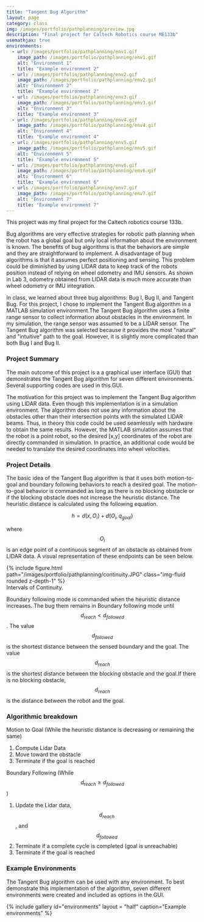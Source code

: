 ```yaml
---
title: "Tangent Bug Algorithm"
layout: page
category: class
img: /images/portfolio/pathplanning/preview.jpg
description: "Final project for Caltech Robotics course ME133b"
usemathjax: true
environments:
  - url: /images/portfolio/pathplanning/env1.gif
    image_path: /images/portfolio/pathplanning/env1.gif
    alt: "Environment 1"
    title: "Example environment 2"
  - url: /images/portfolio/pathplanning/env2.gif
    image_path: /images/portfolio/pathplanning/env2.gif
    alt: "Environment 2"
    title: "Example environment 2"
  - url: /images/portfolio/pathplanning/env3.gif
    image_path: /images/portfolio/pathplanning/env3.gif
    alt: "Environment 3"
    title: "Example environment 3"
  - url: /images/portfolio/pathplanning/env4.gif
    image_path: /images/portfolio/pathplanning/env4.gif
    alt: "Environment 4"
    title: "Example environment 4"
  - url: /images/portfolio/pathplanning/env5.gif
    image_path: /images/portfolio/pathplanning/env5.gif
    alt: "Environment 5"
    title: "Example environment 5"
  - url: /images/portfolio/pathplanning/env6.gif
    image_path: /images/portfolio/pathplanning/env6.gif
    alt: "Environment 6"
    title: "Example environment 6"
  - url: /images/portfolio/pathplanning/env7.gif
    image_path: /images/portfolio/pathplanning/env7.gif
    alt: "Environment 7"
    title: "Example environment 7"
---
```


This project was my final project for the Caltech robotics course 133b.

Bug algorithms are very effective strategies for robotic path planning when the robot has a global goal but only local information about the environment is known. The benefits of bug algorithms is that the behaviors are simple and they are straightforward to implement. A disadvantage of bug algorithms is that it assumes perfect positioning and sensing. This problem could be diminished by using LIDAR data to keep track of the robots position instead of relying on wheel odometry and IMU sensors. As shown in Lab 3, odometry obtained from LIDAR data is much more accurate than wheel odometry or IMU integration.

In class, we learned about three bug algorithms: Bug I, Bug II, and Tangent Bug. For this project, I chose to implement the Tangent Bug algorithm in a MATLAB simulation environment.The Tangent Bug algorithm uses a finite range sensor to collect information about obstacles in the environment. In my simulation, the range sensor was assumed to be a LIDAR sensor. The Tangent Bug algorithm was selected because it provides the most "natural" and "intuitive" path to the goal. However, it is slightly more complicated than both Bug I and Bug II. 

### Project Summary
The main outcome of this project is a a graphical user interface (GUI) that demonstrates the Tangent Bug algorithm for seven different environments. Several supporting codes are used in this GUI.

The motivation for this project was to implement the Tangent Bug algorithm using LIDAR data. Even though this implementation is in a simulation environment. The algorithm does not use any information about the obstacles other than their intersection points with the simulated LIDAR beams. Thus, in theory this code could be used seamlessly with hardware to obtain the same results. However, the MATLAB simulation assumes that the robot is a point robot, so the desired [x,y] coordinates of the robot are directly commanded in simulation. In practice, an additional code would be needed to translate the desired coordinates into wheel velocities. 

### Project Details
The basic idea of the Tangent Bug algorithm is that it uses both motion-to-goal and boundary following behaviors to reach a desired goal. The motion-to-goal behavior is commanded as long as there is no blocking obstacle or if the blocking obstacle does not increase the heuristic distance. The heuristic distance is calculated using the following equation. 

$$ h = d(x,O_i) + d(O_i,q_{goal}) $$

where $$O_i$$ is an edge point of a continuous segment of an obstacle as obtained from LIDAR data. A visual representation of these endpoints can be seen below. 

<div class="text-center">
	{% include figure.html path="/images/portfolio/pathplanning/continuity.JPG" class="img-fluid rounded z-depth-1" %}
    <figcaption class="figure-caption">Intervals of Continuity.</figcaption>
</div>

Boundary following mode is commanded when the heuristic distance increases. The bug them remains in Boundary following mode until $$d_{reach} < d_{followed}$$. The value $$d_{followed}$$ is the shortest distance between the sensed boundary and the goal. The value $$d_{reach}$$ is the shortest distance between the blocking obstacle and the goal.If there is no blocking obstacle, $$d_{reach}$$ is the distance between the robot and the goal.

### Algorithmic breakdown 
Motion to Goal (While the heuristic distance is decreasing or remaining the same) 
1. Compute Lidar Data 
2. Move toward the obstacle 
3. Terminate if the goal is reached

Boundary Following (While $$d_{reach} \geq d_{followed}$$)
1. Update the Lidar data, $$d_{reach}$$, and $$d_{followed}$$
2. Terminate if a complete cycle is completed (goal is unreachable)
3. Terminate if the goal is reached  

### Example Environments
The Tangent Bug algorithm can be used with any environment. To best demonstrate this implementation of the algorithm, seven different environments were created and included as options in the GUI.

{% include gallery id="environments" layout = "half" caption="Example environments" %}
